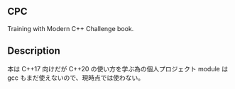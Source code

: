 ## CPC

Training with Modern C++ Challenge book.

## Description

本は C++17 向けだが C++20 の使い方を学ぶ為の個人プロジェクト
module は gcc もまだ使えないので、現時点では使わない。

